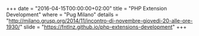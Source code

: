 +++
date        = "2016-04-15T00:00:00+02:00"
title       = "PHP Extension Development"
where       = "Pug Milano"
details     = "http://milano.grusp.org/2014/11/incontro-di-novembre-giovedi-20-alle-ore-1930/"
slide       = "https://fntlnz.github.io/php-extensions-development"
+++
